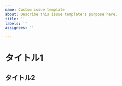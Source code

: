 ```yaml
---
name: Custom issue template
about: Describe this issue template's purpose here.
title: ''
labels: ''
assignees: ''

---
```


# タイトル1
## タイトル2
